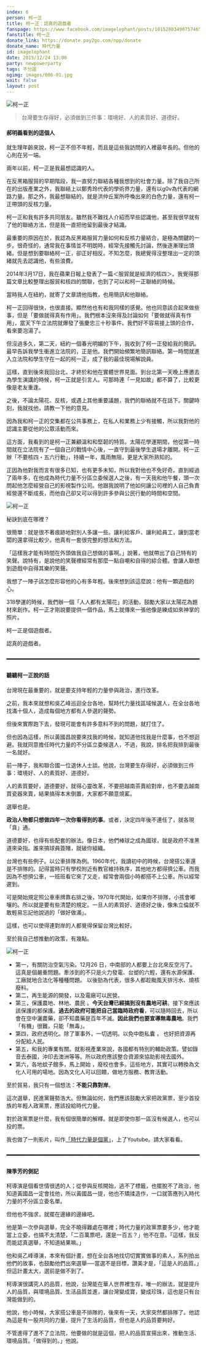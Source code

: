 ```yaml
---
index: 6
person: 柯一正
title: 柯一正：認真的遊戲者
fanspage: https://www.facebook.com/imagelephant/posts/10152803490757465
fanstitle: 柯一正
donate_link: https://donate.pay2go.com/npp/donate
donate_name: 時代力量
id: imagelephant
date: 2015/12/24 13:00
party: newpowerparty
tags: 不分區
ogimg: images/006-01.jpg
wait: false
layout: post
---
```


<img class="news-photo-1" src="/images/006-01.jpg" alt="柯一正" />

> 台灣要生存得好，必須做到三件事：環境好、人的素質好、道德好。

#### 郝明義看到的這個人

就生理年齡來說，柯一正不但不年輕，而且是這些我訪問的人裡最年長的。但他的心則在另一端。

兩年以前，柯一正是我最想認識的人。

在反黑箱服貿的早期階段，我一直努力聯結各種我想到的社會力量。除了我自己所在的出版產業之外，我聯結上以鄭秀玲代表的學術界力量，還有以g0v為代表的網路力量。那之外，我最想聯結的，就是洪仲丘案所呼喚出來的白色力量，還有柯一正帶頭的反核力量。

柯一正和我有許多共同朋友。雖然我不難找人介紹而早些認識他，甚至我很早就有了他的聯絡方法，但是我一直把他留到最後才結識。

最重要的原因在於，我認為反黑箱服貿力量如何和反核力量結合，是極為關鍵的一步。很奇怪的，通常我在事情並不明朗時，經常先接觸先討論，然後逐漸理出頭緒。但是想到要聯絡柯一正，卻正好相反。不知怎麼，我總覺得沒整理出一定的頭緒就先去認識他，有些浪費。

2014年3月17日，我在蘋果日報上發表了一篇＜服貿就是經濟的核四＞。我覺得那篇文章比較整理出服貿和核四的關聯，也到了可以和柯一正聯絡的時候。

當時我人在紐約，就寄了文章請他指教，也用簡訊和他聯絡。

柯一正回得很快，也很直接。顯然他也有和我同樣的感覺。他也同意該合起來做些事，但是「要做就得真有作用」。我們根本沒來得及討論如何「要做就得真有作用」，當天下午立法院就爆發了張慶忠三十秒事件。我們好不容易接上頭的合作，看來要泡湯了。

但沒過多久，第二天，紐約一個春光明媚的下午，我收到了柯一正發給我的簡訊。最早告訴我學生衝進立法院的，正是他。我們開始頻繁地簡訊聯絡。第一時間就進入立法院和學生守在一起的柯一正，成了我的最佳現場解說員。

這樣，直到後來我回台北，才終於和他在實體世界見面。到台北第一天晚上應邀去為學生演講的時候，柯一正就是引言人。可那時連「一見如故」都不算了，比較更像是老友重逢。

之後，不論太陽花、反核，或遇上其他重要議題，我們的聯絡就不在話下。關鍵時刻，我就找他，請教一下他的意見。

因為我和柯一正的交集都在公共事務上，在私人和業務上少有接觸，所以我對他的認識主要從他的公眾活動而來。

這方面，我看到的是柯一正兼顧溫和和堅韌的特質。太陽花學運期間，他從第一時間就在立法院有了一個自己的戰情中心後，一直守到最後學生退場才離開。柯一正辦「不要核四・五六行動」，持續一年，風雨無阻，更是大家所熟知的。

正因為他對我而言有很多已知，也有更多未知，所以我對他也不免好奇。直到經過了兩年多，在他成為時代力量不分區立委候選人之後，有一天我和他午餐，頭一次問起他怎麼經營自己的影視製作公司。他跟我說明了他如何讓公司裡的人自己負責經營還不斷成長，而他自己卻又可以得到許多參與公民行動的時間和空間。

<img class="news-photo-1" src="/images/006-02.jpg" alt="柯一正" />

秘訣到底在哪裡？

很簡單：就是很不著痕跡地對別人多讓一些。讓利給客戶、讓利給員工，讓到當老闆的還拿得比較少。他真有一套很完整的想法和方法。

「這樣我才能有時間在外頭做我自己想做的事啊。」說著，他就帶出了自己特有的笑聲。說特有，是說他的笑聲裡經常有那麼一點自嘲和自得的綜合體。會讓人聯想到遊戲中自得其樂的笑聲。

我想了一陣子該怎麼形容他的心有多年輕。後來想到該這麼說：他有一顆遊戲的心。

318學運的時候，我們辦一個「人人都有太陽花」的活動，鼓勵大家以太陽花為題材來創作。柯一正才剛說要提供一個作品，馬上就傳來一張他像是練成如來神掌的照片。

柯一正是個遊戲者。

認真的遊戲者。

<hr style="border:1px dashed black;margin-bottom:30px;margin-top:30px;" />

#### 聽聽柯一正說的話

台灣現在最重要的，就是要支持年輕的力量參與政治，進行改革。

之前，我本來就想和吳乙峰巡迴全台各地，幫時代力量找區域候選人，在全台各地找滿十個人，造成每個地方都有人參選的聲勢。

但後來實際跑下去，發現可能會有許多意料不到的問題，就打住了。

但也因為這樣，所以黃國昌說要來找我的時候，就知道他找我是什麼事，也不想迴避。我就同意擔任時代力量的不分區立委候選人，不過，我說，排名把我排到最後一名就好。

前一陣子，我和聯合國一位退休人士談。他說，台灣要生存得好，必須做到三件事：環境好、人的素質好、道德好。

人的素質要好，道德要好，就得心靈改革，不要把越南茶賣給對岸，也不要去越南買瓷器來賣，結果搞得本末倒置，大家都不願意燒窰。

選舉也是。‪

<b>‎政治人物都只想做四年一次你看得到的事‬</b>。或者，決定四年後不連任了，就各現「貪」通。

道德要好，也得有些配套的辦法。像日本，他們棒球之成為國球，就是政府不准黑道來染指。誰來搞球員簽賭，就破你組織。

台灣也有些例子。以公車排隊為例。1960年代，我讀初中的時候，台灣搭公車還是不排隊的。記得當時只有學校附近有教官維持秩序，其他地方都得擠公車。而我因為不想擠公車，一班班看它來了又走，經常會兩個小時都搭不上公車。所以經常遲到。

可是開始規定照公車車牌靠右排之後，1970年代開始，如果你不排隊，小孩會嘟嚷的。所以就是要有些清楚的規定。一旦人的素質好、道德好之後，像朱立倫就不敢輕易忘記他說過的「做好做滿」。

這樣，也可以使得連對岸的人都覺得保留台灣比較好。

至於我自己想推動的政策，有幾點。

<img class="news-photo-1" src="/images/006-03.jpg" alt="柯一正" />

- 第一，有關防治空氣污染。12月26 日，中南部的人都要上台北來反空污了。這真是個嚴重問題。牽涉到的不只是火力發電、台塑的六輕，還有水源保護、工廠就地合法化等種種問題。 以後勁為代表，很多人都趁颱風天排污水、燒核廢料。
- 第二，再生能源的開發，以及電廠可以民營。
- 第三，保護農地、林地、農民 。‪<b>‎今天台灣已經搞到沒有農地可耕‬</b>。接下來應該該保護的都保護。‪<b>‎過去的政府可能把自己當臨時政府看‬</b>，可以隨時回去，所以會在空中灑農藥，卻不知農藥是百年不滅。‪<b>因此我們也要宣導無毒農地‬</b>。我們「有機」很難，只能「無毒」。
- 第四，政府透明化。除了軍事外，一切透明。以免中飽私囊 ， 也好把資源再分配給人民。
- 第五，和我的專業有關。就影視產業來說，各國都有特別的輔助政策。譬如錄音去泰國，沖印去澳洲等等。所以政府應該整合資源來協助影視去國外。
- 第六，各地蚊子館多，馬上開始 ，廢校也會多。這些地方，其實可以轉換為文化人可用的場地。因為文化人可以回饋，做地方服務、教育活動。

至於貿易，我只有一個想法：‪<b>‎不能只靠對岸‬</b>。

這次選舉，民進黨聲勢浩大。但無論如何，我們應該鼓勵大家把政黨票，至少首投族的年輕人政黨票，應該投給時代力量。

對於政黨票是什麼，我有個很簡單的解釋。就是即使你那一區沒有候選人，也可以投的票。

我也做了一則影片，叫作<a href="https://www.youtube.com/watch?v=QCZCf2W7iAA" target="_blank">「時代力量是個黨」</a>，上了Youtube。請大家看看。

<hr style="border:1px dashed black;margin-bottom:30px;margin-top:30px;" />

#### 陳季芳的側記

柯導演是個看世情很透的人；從參與反核開始，逃不了標籤，也擺脫不了政治，他知道黃國昌一定會找他，所以黃國昌一提，他也不矯揉造作，一口就答應列入時代力量的不分區立委名單。

但他也不強求，就擺在邊緣的邊緣吧。

他是第一次參與選舉，完全不曉得難處在哪裡；時代力量的政黨票要多少，他才能當上立委，也搞不太清楚，「二百萬票吧，還是一百五？」他不在意。「這樣，我反而能認真選舉，不知道結果嘛。」

他和吳乙峰導演，本來有個計畫，想在全台各地找切切實實做事的素人，系列拍出他們的故事，也鼓勵他們出來選舉──當選不是目標，讚美才是，「這是人的品質。」但這計畫太大，選前是做不到了。

柯導演很講究人的品質，他說，台灣能在華人世界裡生存，唯一的辦法，就是提升人的品質，與環境品質、生活品質並進，讓台灣變成寶，變成珍珠，這也是只有台灣能做到的。

他說，他小時候，大家搭公車是不排隊的，後來有一天，大家突然都排隊了。他認為這是有一股共同的力量，提升了生活的品質，但也是人的品質要夠好。

不管進得了進不了立法院，他要做的就是這個，把人的品質宣揚出來，推動生活、環境品質。「做得到的。」他說。

